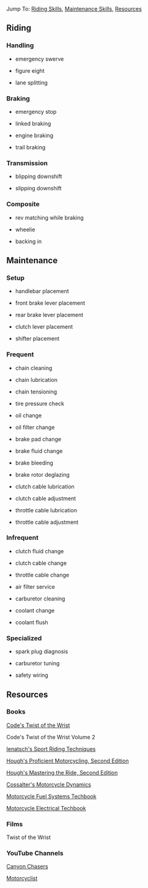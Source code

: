 Jump To: [Riding Skills](#riding), [Maintenance Skills](#maintenance), [Resources](#resources)

<h2 id="riding">Riding</h2>

### Handling

- emergency swerve

- figure eight

- lane splitting

### Braking

- emergency stop

- linked braking

- engine braking

- trail braking

### Transmission

- blipping downshift

- slipping downshift

### Composite

- rev matching while braking

- wheelie

- backing in

<h2 id="maintenance">Maintenance</h2>

### Setup

- handlebar placement

- front brake lever placement

- rear brake lever placement

- clutch lever placement

- shifter placement

### Frequent

- chain cleaning

- chain lubrication

- chain tensioning

- tire pressure check

- oil change

- oil filter change

- brake pad change

- brake fluid change

- brake bleeding

- brake rotor deglazing

- clutch cable lubrication

- clutch cable adjustment

- throttle cable lubrication

- throttle cable adjustment

### Infrequent

- clutch fluid change

- clutch cable change

- throttle cable change

- air filter service

- carburetor cleaning

- coolant change

- coolant flush

### Specialized

- spark plug diagnosis

- carburetor tuning

- safety wiring

<h2 id="resources">Resources</h2>

### Books

[Code's Twist of the Wrist](https://lccn.loc.gov/82073771)

Code's Twist of the Wrist Volume 2

[Ienatsch's Sport Riding Techniques](https://lccn.loc.gov/2003100263)

[Hough's Proficient Motorcycling, Second Edition](https://lccn.loc.gov/2007035379)

[Hough's Mastering the Ride, Second Edition](https://lccn.loc.gov/2012000847)

[Cossalter's Motorcycle Dynamics](https://lccn.loc.gov/2002106290)

[Motorcycle Fuel Systems Techbook](https://lccn.loc.gov/98075324)

[Motorcycle Electrical Techbook](https://lccn.loc.gov/98071630)

### Films

Twist of the Wrist

### YouTube Channels

[Canyon Chasers](https://www.youtube.com/user/canyonchaser)

[Motorcyclist](https://www.youtube.com/user/MotorcyclistMag)
